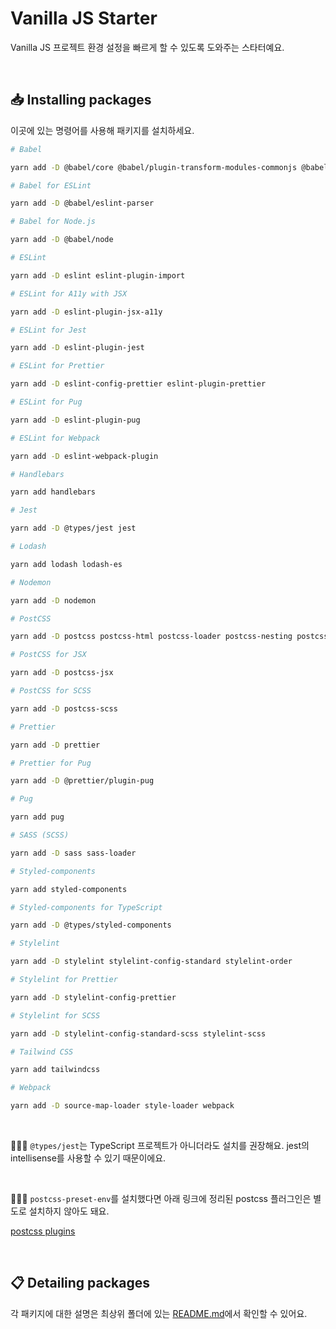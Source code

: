 # Vanilla JS Starter

Vanilla JS 프로젝트 환경 설정을 빠르게 할 수 있도록 도와주는 스타터예요.

<br>

## 📥 Installing packages

이곳에 있는 명령어를 사용해 패키지를 설치하세요.

```bash
# Babel

yarn add -D @babel/core @babel/plugin-transform-modules-commonjs @babel/plugin-transform-runtime @babel/preset-env

# Babel for ESLint

yarn add -D @babel/eslint-parser

# Babel for Node.js

yarn add -D @babel/node

# ESLint

yarn add -D eslint eslint-plugin-import

# ESLint for A11y with JSX

yarn add -D eslint-plugin-jsx-a11y

# ESLint for Jest

yarn add -D eslint-plugin-jest

# ESLint for Prettier

yarn add -D eslint-config-prettier eslint-plugin-prettier

# ESLint for Pug

yarn add -D eslint-plugin-pug

# ESLint for Webpack

yarn add -D eslint-webpack-plugin

# Handlebars

yarn add handlebars

# Jest

yarn add -D @types/jest jest

# Lodash

yarn add lodash lodash-es

# Nodemon

yarn add -D nodemon

# PostCSS

yarn add -D postcss postcss-html postcss-loader postcss-nesting postcss-preset-env postcss-syntax

# PostCSS for JSX

yarn add -D postcss-jsx

# PostCSS for SCSS

yarn add -D postcss-scss

# Prettier

yarn add -D prettier

# Prettier for Pug

yarn add -D @prettier/plugin-pug

# Pug

yarn add pug

# SASS (SCSS)

yarn add -D sass sass-loader

# Styled-components

yarn add styled-components

# Styled-components for TypeScript

yarn add -D @types/styled-components

# Stylelint

yarn add -D stylelint stylelint-config-standard stylelint-order

# Stylelint for Prettier

yarn add -D stylelint-config-prettier

# Stylelint for SCSS

yarn add -D stylelint-config-standard-scss stylelint-scss

# Tailwind CSS

yarn add tailwindcss

# Webpack

yarn add -D source-map-loader style-loader webpack
```

<br>

💁🏻‍♀️ `@types/jest`는 TypeScript 프로젝트가 아니더라도 설치를 권장해요. jest의 intellisense를 사용할 수 있기 때문이에요.

<br>

💁🏻‍♂️ `postcss-preset-env`를 설치했다면 아래 링크에 정리된 postcss 플러그인은 별도로 설치하지 않아도 돼요.

[postcss plugins](https://github.com/csstools/postcss-plugins/tree/main/plugins)

<br>

## 📋 Detailing packages

각 패키지에 대한 설명은 최상위 폴더에 있는 [README.md](https://github.com/biniruu/starter-kit-frontend#detailing-packages)에서 확인할 수 있어요.
